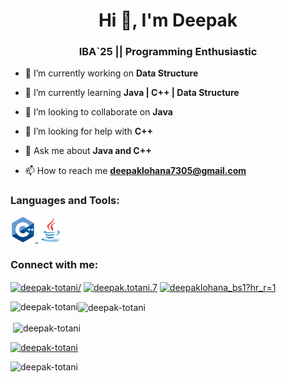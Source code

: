 <h1 align="center">Hi 👋, I'm Deepak</h1>
<h3 align="center">IBA`25 || Programming Enthusiastic</h3>


- 🔭 I’m currently working on **Data Structure**

- 🌱 I’m currently learning **Java | C++ | Data Structure**

- 👯 I’m looking to collaborate on **Java**

- 🤝 I’m looking for help with **C++**

- 💬 Ask me about **Java and C++**

- 📫 How to reach me **deepaklohana7305@gmail.com**

<h3 align="left">Languages and Tools:</h3>
<p align="left"> <a href="https://www.w3schools.com/cpp/" target="_blank" rel="noreferrer"> <img src="https://raw.githubusercontent.com/devicons/devicon/master/icons/cplusplus/cplusplus-original.svg" alt="cplusplus" width="40" height="40"/> </a> <a href="https://www.java.com" target="_blank" rel="noreferrer"> <img src="https://raw.githubusercontent.com/devicons/devicon/master/icons/java/java-original.svg" alt="java" width="40" height="40"/> </a> </p>

<h3 align="left">Connect with me:</h3>
<p align="left">
<a href="https://linkedin.com/in/deepak-totani/" target="blank"><img align="center" src="https://raw.githubusercontent.com/rahuldkjain/github-profile-readme-generator/master/src/images/icons/Social/linked-in-alt.svg" alt="deepak-totani/" height="30" width="40" /></a>
<a href="https://fb.com/deepak.totani.7" target="blank"><img align="center" src="https://raw.githubusercontent.com/rahuldkjain/github-profile-readme-generator/master/src/images/icons/Social/facebook.svg" alt="deepak.totani.7" height="30" width="40" /></a>
<a href="https://www.hackerrank.com/deepaklohana_bs1?hr_r=1" target="blank"><img align="center" src="https://raw.githubusercontent.com/rahuldkjain/github-profile-readme-generator/master/src/images/icons/Social/hackerrank.svg" alt="deepaklohana_bs1?hr_r=1" height="30" width="40" /></a>
</p>

<p><img align="left" src="https://github-readme-stats.vercel.app/api/top-langs?username=deepak-totani&show_icons=true&locale=en&layout=compact" alt="deepak-totani" /></p>

<p><img align="center" src="https://github-readme-streak-stats.herokuapp.com/?user=deepak-totani&" alt="deepak-totani" /></p>


<p>&nbsp;<img align="center" src="https://github-readme-stats.vercel.app/api?username=deepak-totani&show_icons=true&locale=en" alt="deepak-totani" /></p>



<p align="left"> <a href="https://github.com/ryo-ma/github-profile-trophy"><img src="https://github-profile-trophy.vercel.app/?username=deepak-totani" alt="deepak-totani" /></a> </p>


<p align="left"> <img src="https://komarev.com/ghpvc/?username=deepak-totani&label=Profile%20views&color=0e75b6&style=flat" alt="deepak-totani" /> </p>
